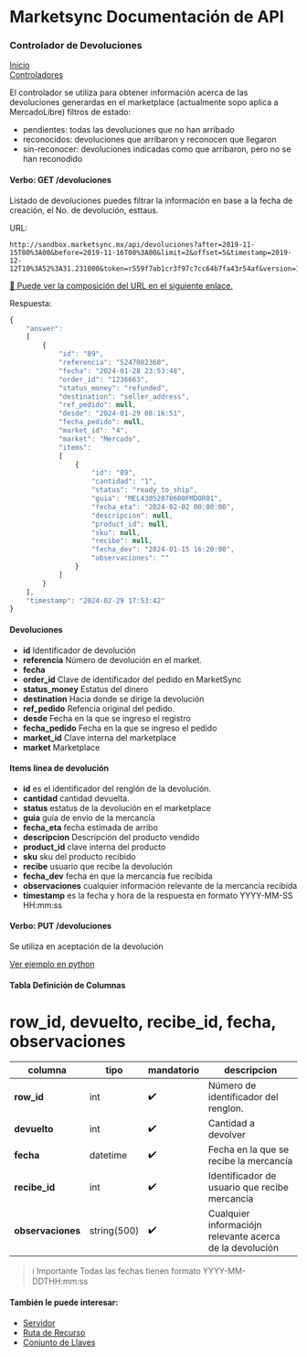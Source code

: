 # Marketsync Documentación de API 
### Controlador de Devoluciones

[Inicio](https://github.com/hvalles/marketsync)  
[Controladores](/links/controller.md)

El controlador se utiliza para obtener información acerca de las devoluciones generardas en el marketplace (actualmente sopo aplica a MercadoLibre)
filtros de estado:  
- pendientes: todas las devoluciones que no han arribado
- reconocidos: devoluciones que arribaron y reconocen que llegaron
- sin-reconocer: devoluciones indicadas como que arribaron, pero no se han reconodido  


#### Verbo: GET /devoluciones

Listado de devoluciones puedes filtrar la información en base a la fecha de creación, el No. de devolución, esttaus.

URL:
```HTTP
http://sandbox.marketsync.mx/api/devoluciones?after=2019-11-15T00%3A00&before=2019-11-16T00%3A00&limit=2&offset=5&timestamp=2019-12-12T10%3A52%3A31.231000&token=r559f7ab1cr3f97c7cc64b7fa43r54af&version=1.0&signature=8facfb793eacc4c224ffdea280c0cf928ffc8948b31d5893de02d124fa3fc579
```

[:link: Puede ver la composición del URL en el siguiente enlace.](/links/url.md)

Respuesta:
```javascript
{
    "answer":
    [
        {
            "id": "89",
            "referencia": "5247082360",
            "fecha": "2024-01-28 23:53:48",
            "order_id": "1236663",
            "status_money": "refunded",
            "destination": "seller_address",
            "ref_pedido": null,
            "desde": "2024-01-29 08:16:51",
            "fecha_pedido": null,
            "market_id": "4",
            "market": "Mercado",
            "items":
            [
                {
                    "id": "89",
                    "cantidad": "1",
                    "status": "ready_to_ship",
                    "guia": "MEL43052078600FMDOR01",
                    "fecha_eta": "2024-02-02 00:00:00",
                    "descripcion": null,
                    "product_id": null,
                    "sku": null,
                    "recibe": null,
                    "fecha_dev": "2024-01-15 16:20:00",
                    "observaciones": ""
                }
            ]
        }
    ],
    "timestamp": "2024-02-29 17:53:42"
}
```
#### Devoluciones
- **id** Identificador de devolución
- **referencia** Número de devolución en el market.
- **fecha**
- **order_id** Clave de identificador del pedido en MarketSync
- **status_money** Estatus del dinero
- **destination** Hacia donde se dirige la devolución
- **ref_pedido** Refencia original del pedido.
- **desde** Fecha en la que se ingreso el registro
- **fecha_pedido** Fecha en la que se ingreso el pedido
- **market_id** Clave interna del marketplace
- **market** Marketplace

#### Items línea de devolución

- **id** es el identificador del renglón de la devolución.
- **cantidad** cantidad devuelta.
- **status** estatus de la devolución en el marketplace
- **guia** guía de envío de la mercancía
- **fecha_eta** fecha estimada de arribo
- **descripcion** Descripción del producto vendido
- **product_id** clave interna del producto
- **sku** sku del producto recibido
- **recibe** usuario que recibe la devolución 
- **fecha_dev** fecha en que la mercancía fue recibida
- **observaciones** cualquier información relevante de la mercancía recibida
- **timestamp** es la fecha y hora de la respuesta en formato YYYY-MM-SS HH:mm:ss

#### Verbo: PUT /devoluciones

Se utiliza en aceptación de la devolución

[Ver ejemplo en python](../examples/python/devoluciones.py)

#### Tabla Definición de Columnas
# row_id, devuelto, recibe_id, fecha, observaciones
|columna|tipo|mandatorio|descripcion|
|-------|----|----------|-----------|
|**row_id**|int|:heavy_check_mark:|Número de identificador del renglon.|
|**devuelto**|int|:heavy_check_mark:|Cantidad a devolver|
|**fecha**|datetime|:heavy_check_mark:|Fecha en la que se recibe la mercancía|
|**recibe_id**|int|:heavy_check_mark:|Identificador de usuario que recibe mercancía|
|**observaciones**|string(500)|:heavy_check_mark:|Cualquier informaciójn relevante acerca de la devolución|

> :information_source: Importante
> Todas las fechas tienen formato YYYY-MM-DDTHH:mm:ss


#### También le puede interesar:

- [Servidor](/links/server.md)
- [Ruta de Recurso](/links/url.md)
- [Conjunto de Llaves](/links/keys.md)

